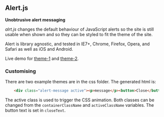 Alert.js
-----------

**Unobtrusive alert messaging**


_alrt.js_ changes the default behaviour of JavaScript alerts so the site is still usable when shown and so they can be styled to fit the theme of the site. 

Alert is library agnostic, and tested in IE7+, Chrome, Firefox, Opera, and Safari as well as iOS and Android. 

Live demo for [theme-1](http://grahamlicence.github.io/alert-js/examples/theme-1.html) and [theme-2](http://grahamlicence.github.io/alert-js/examples/theme-2.html). 

### Customising

There are two example themes are in the css folder. The generated html is:

```html
    <div class="alert-message active"><p>message</p><button>Close</button></div>
```

The active class is used to trigger the CSS animation. Both classes can be changed from the `containerClassName` and `activeClassName` variables. The button text is set in `closeText`. 
